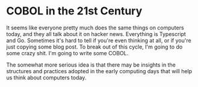 # COBOL in the 21st Century
It seems like everyone pretty much does the same things on computers today, and they all talk about it on hacker news. Everything is Typescript and Go. Sometimes it's hard to tell if you're even thinking at all, or if you're just copying some blog post. To break out of this cycle, I'm going to do some crazy shit. I'm going to write some COBOL.

The somewhat more serious idea is that there may be insights in the structures and practices adopted in the early computing days that will help us think about computers today.
